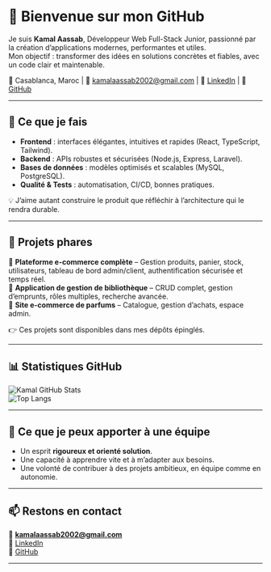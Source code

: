 # 👋 Bienvenue sur mon GitHub

Je suis **Kamal Aassab**, Développeur Web Full-Stack Junior, passionné par la création d’applications modernes, performantes et utiles.  
Mon objectif : transformer des idées en solutions concrètes et fiables, avec un code clair et maintenable.  

📍 Casablanca, Maroc | 📧 kamalaassab2002@gmail.com | 🔗 [LinkedIn](https://www.linkedin.com/in/kamalaassab) | 🐙 [GitHub](https://github.com/KamalAassab)

---

## 🚀 Ce que je fais
- **Frontend** : interfaces élégantes, intuitives et rapides (React, TypeScript, Tailwind).  
- **Backend** : APIs robustes et sécurisées (Node.js, Express, Laravel).  
- **Bases de données** : modèles optimisés et scalables (MySQL, PostgreSQL).  
- **Qualité & Tests** : automatisation, CI/CD, bonnes pratiques.  

💡 J’aime autant construire le produit que réfléchir à l’architecture qui le rendra durable.  

---

## 🌟 Projets phares
🔹 **Plateforme e-commerce complète** – Gestion produits, panier, stock, utilisateurs, tableau de bord admin/client, authentification sécurisée et temps réel.  
🔹 **Application de gestion de bibliothèque** – CRUD complet, gestion d’emprunts, rôles multiples, recherche avancée.  
🔹 **Site e-commerce de parfums** – Catalogue, gestion d’achats, espace admin.  

👉 Ces projets sont disponibles dans mes dépôts épinglés.  

---

## 📊 Statistiques GitHub
![Kamal GitHub Stats](https://github-readme-stats.vercel.app/api?username=KamalAassab&show_icons=true&theme=radical)  
![Top Langs](https://github-readme-stats.vercel.app/api/top-langs/?username=KamalAassab&layout=compact&theme=radical)  

---

## 🤝 Ce que je peux apporter à une équipe
- Un esprit **rigoureux et orienté solution**.  
- Une capacité à apprendre vite et à m’adapter aux besoins.  
- Une volonté de contribuer à des projets ambitieux, en équipe comme en autonomie.  

---

## 📫 Restons en contact
📧 **kamalaassab2002@gmail.com**  
🔗 [LinkedIn](https://www.linkedin.com/in/kamalaassab)  
🐙 [GitHub](https://github.com/KamalAassab)

---

